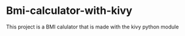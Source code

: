 # Bmi-calculator-with-kivy
This project is a BMI calulator that is made with the kivy python module
